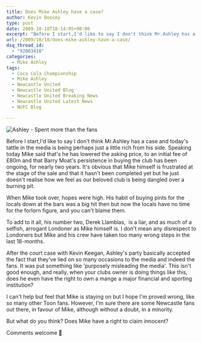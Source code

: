 ```yaml
---
title: Does Mike Ashley have a case?
author: Kevin Doocey
type: post
date: 2009-10-18T18:14:05+00:00
excerpt: "Before I start,I'd like to say I don't think Mr.Ashley has a case and today's tattle in.."
url: /2009/10/18/does-mike-ashley-have-a-case/
dsq_thread_id:
  - "92803410"
categories:
  - Mike Ashley
tags:
  - Coca Cola Championship
  - Mike Ashley
  - Newcastle United
  - Newcastle United Blog
  - Newcastle United Breaking News
  - Newcastle United Latest News
  - NUFC Blog

---
```

![Ashley - Spent more than the fans](https://static.guim.co.uk/sys-images/Football/Clubs/Club%20Home/2009/2/10/1234306076176/Mike-Ashley-001.jpg)

Before I start,I'd like to say I don't think Mr.Ashley has a case and today's tattle in the media is being perhaps just a little rich from his side. Speaking today Mike said that's he has lowered the asking price, to an initial fee of £80m and that Barry Moat's persistence in buying the club has been ongoing, for nearly two years. It's obvious that Mike himself is frustrated at the stage of  the sale and that it hasn't been completed yet but he just doesn't realise how we feel as our beloved club is being dangled over a burning pit.

When Mike took over, hopes were high. His habit of buying pints for the locals down at the bars was a big hit then but now the locals have no time for the forlorn figure, and you can't blame them.

To add to it all, his number two, Derek Llambias,  is a liar, and as much of a selfish, arrogant Londoner as Mike himself is. I don't mean any disrespect to Londoners but Mike and his crew have taken too many wrong steps in the last 18-months.

After the court case with Kevin Keegan, Ashley's party basically accepted the fact that they've lied on so many occasions to the media and indeed the fans. It was put something like 'purposely misleading the media'. This isn't good enough, and really, when your clubs owner is doing things like this, does he even have the right to own a mange a major financial and sporting institution?

I can't help but feel that Mike is staying on but I hope I'm proved wrong, like so many other Toon fans. However, I'm sure there are some Newcastle fans out there, in favour of Mike, although without a doubt, in a minority.

But what do you think? Does Mike have a right to claim innocent?

Comments welcome 🙂
